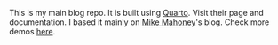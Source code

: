 This is my main blog repo. 
It is built using [Quarto](https://quarto.org/). 
Visit their page and documentation.
I based it mainly on [Mike Mahoney](https://www.mm218.dev/)'s blog.
Check more demos [here](https://quarto.org/docs/gallery/#websites).
